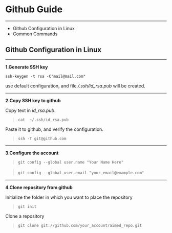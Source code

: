 # Github Guide
---
* Github Configuration in Linux
* Common Commands

## Github Configuration in Linux
---
**1.Generate SSH key**

`ssh-keygen -t rsa -C"mail@mail.com"`

use default configuration, and file */.ssh/id_rsa.pub* will be created. 

---
**2.Copy SSH key to github**

Copy text in *id_rsa.pub*.

> `cat  ~/.ssh/id_rsa.pub`

Paste it to github, and verify the configuration.

> `ssh -T git@github.com`


---
**3.Configure the account**

> `git config --global user.name "Your Name Here"`

> `git config --global user.email "your_email@example.com"`　

---
**4.Clone repository from github**

Initialize the folder in which you want to place the repository

> `git init`

Clone a repository

> `git clone git://github.com/your_account/aimed_repo.git`
